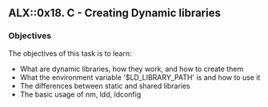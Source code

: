 ## ALX::0x18. C - Creating Dynamic libraries
### Objectives
The objectives of this task is to learn:
- What are dynamic libraries, how they work, and how to create them
- What the environment variable '$LD_LIBRARY_PATH' is and how to use it
- The differences between static and shared libraries
- The  basic usage of nm, ldd, ldconfig
